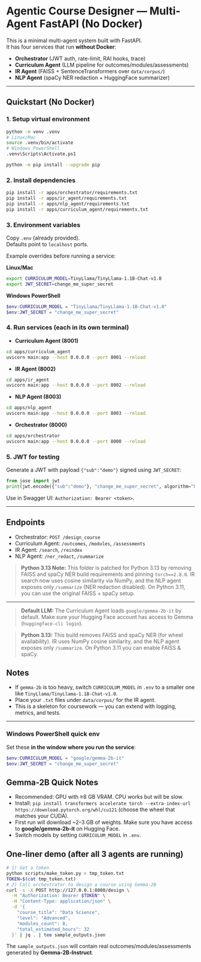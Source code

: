 # Agentic Course Designer — Multi-Agent FastAPI (No Docker)

This is a minimal multi-agent system built with FastAPI.  
It has four services that run **without Docker**:

- **Orchestrator** (JWT auth, rate-limit, RAI hooks, trace)
- **Curriculum Agent** (LLM pipeline for outcomes/modules/assessments)
- **IR Agent** (FAISS + SentenceTransformers over `data/corpus/`)
- **NLP Agent** (spaCy NER redaction + HuggingFace summarizer)

---

## Quickstart (No Docker)

### 1. Setup virtual environment
```bash
python -m venv .venv
# Linux/Mac
source .venv/bin/activate
# Windows PowerShell
.venv\Scripts\Activate.ps1

python -m pip install --upgrade pip
```

### 2. Install dependencies
```bash
pip install -r apps/orchestrator/requirements.txt
pip install -r apps/ir_agent/requirements.txt
pip install -r apps/nlp_agent/requirements.txt
pip install -r apps/curriculum_agent/requirements.txt
```

### 3. Environment variables
Copy `.env` (already provided).  
Defaults point to `localhost` ports.

Example overrides before running a service:

**Linux/Mac**
```bash
export CURRICULUM_MODEL=TinyLlama/TinyLlama-1.1B-Chat-v1.0
export JWT_SECRET=change_me_super_secret
```

**Windows PowerShell**
```powershell
$env:CURRICULUM_MODEL = "TinyLlama/TinyLlama-1.1B-Chat-v1.0"
$env:JWT_SECRET = "change_me_super_secret"
```

### 4. Run services (each in its own terminal)
- **Curriculum Agent (8001)**
```bash
cd apps/curriculum_agent
uvicorn main:app --host 0.0.0.0 --port 8001 --reload
```
- **IR Agent (8002)**
```bash
cd apps/ir_agent
uvicorn main:app --host 0.0.0.0 --port 8002 --reload
```
- **NLP Agent (8003)**
```bash
cd apps/nlp_agent
uvicorn main:app --host 0.0.0.0 --port 8003 --reload
```
- **Orchestrator (8000)**
```bash
cd apps/orchestrator
uvicorn main:app --host 0.0.0.0 --port 8000 --reload
```

### 5. JWT for testing
Generate a JWT with payload `{"sub":"demo"}` signed using `JWT_SECRET`:

```python
from jose import jwt
print(jwt.encode({"sub":"demo"}, "change_me_super_secret", algorithm="HS256"))
```

Use in Swagger UI: `Authorization: Bearer <token>`.

---

## Endpoints

- Orchestrator: `POST /design_course`
- Curriculum Agent: `/outcomes`, `/modules`, `/assessments`
- IR Agent: `/search`, `/reindex`
- NLP Agent: `/ner_redact`, `/summarize`


> **Python 3.13 Note:** This folder is patched for Python 3.13 by removing FAISS and spaCy NER build requirements and pinning `torch==2.8.0`. IR search now uses cosine similarity via NumPy, and the NLP agent exposes only `/summarize` (NER redaction disabled). On Python 3.11, you can use the original FAISS + spaCy setup.


---

> **Default LLM:** The Curriculum Agent loads `google/gemma-2b-it` by default. Make sure your Hugging Face account has access to Gemma (`huggingface-cli login`).

> **Python 3.13:** This build removes FAISS and spaCy NER (for wheel availability). IR uses NumPy cosine similarity, and the NLP agent exposes only `/summarize`. On Python 3.11 you can enable FAISS & spaCy.

## Notes

- If `gemma-2b` is too heavy, switch `CURRICULUM_MODEL` in `.env` to a smaller one like `TinyLlama/TinyLlama-1.1B-Chat-v1.0`.
- Place your `.txt` files under `data/corpus/` for the IR agent.
- This is a skeleton for coursework — you can extend with logging, metrics, and tests.

---

### Windows PowerShell quick env
Set these **in the window where you run the service**:

```powershell
$env:CURRICULUM_MODEL = "google/gemma-2b-it"
$env:JWT_SECRET = "change_me_super_secret"
```


## Gemma‑2B Quick Notes
- Recommended: GPU with ≥8 GB VRAM. CPU works but will be slow.
- Install: `pip install transformers accelerate torch --extra-index-url https://download.pytorch.org/whl/cu121` (choose the wheel that matches your CUDA).
- First run will download ~2–3 GB of weights. Make sure you have access to **google/gemma-2b-it** on Hugging Face.
- Switch models by setting `CURRICULUM_MODEL` in `.env`.

## One‑liner demo (after all 3 agents are running)
```bash
# 1) Get a token
python scripts/make_token.py > tmp_token.txt
TOKEN=$(cat tmp_token.txt)
# 2) Call orchestrator to design a course using Gemma‑2B
curl -s -X POST http://127.0.0.1:8000/design \
  -H "Authorization: Bearer $TOKEN" \
  -H "Content-Type: application/json" \
  -d '{
    "course_title": "Data Science",
    "level": "Advanced",
    "modules_count": 8,
    "total_estimated_hours": 32
  }' | jq . | tee sample_outputs.json
```

The `sample_outputs.json` will contain real outcomes/modules/assessments generated by **Gemma‑2B‑Instruct**.
